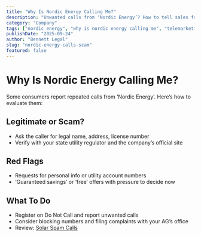 ```yaml
---
title: "Why Is Nordic Energy Calling Me?"
description: "Unwanted calls from ‘Nordic Energy’? How to tell sales from scams, verify legitimacy, and stop the calls."
category: "Company"
tags: ["nordic energy", "why is nordic energy calling me", "telemarketing", "green energy calls"]
publishDate: "2025-09-24"
author: "Bennett Legal"
slug: "nordic-energy-calls-scam"
featured: false
---
```


# Why Is Nordic Energy Calling Me?

Some consumers report repeated calls from ‘Nordic Energy’. Here’s how to evaluate them:

## Legitimate or Scam?
- Ask the caller for legal name, address, license number
- Verify with your state utility regulator and the company’s official site

## Red Flags
- Requests for personal info or utility account numbers
- ‘Guaranteed savings’ or ‘free’ offers with pressure to decide now

## What To Do
- Register on Do Not Call and report unwanted calls
- Consider blocking numbers and filing complaints with your AG’s office
- Review: [Solar Spam Calls](/blog/solar-spam-calls-scams)

